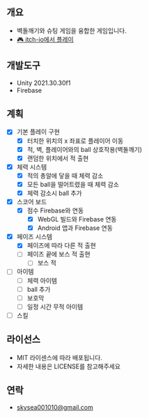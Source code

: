 
## 개요
- 벽돌깨기와 슈팅 게임을 융합한 게임입니다.  
- [🎮 itch-io에서 플레이](https://easy-h.itch.io/superpongbros)

## 개발도구
- Unity 2021.30.30f1
- Firebase

## 계획
- [x] 기본 플레이 구현
  - [x] 터치한 위치의 x 좌표로 플레이어 이동
  - [x] 적, 벽, 플레이어와의 ball 상호작용(벽돌깨기)
  - [x] 랜덤한 위치에서 적 출현  
- [x] 체력 시스템
    - [x] 적의 총알에 닿을 때 체력 감소
    - [x] 모든 ball을 떨어트렸을 때 체력 감소
    - [x] 체력 감소시 ball 추가
- [x] 스코어 보드
  - [x] 점수 Firebase와 연동
    - [x] WebGL 빌드와 Firebase 연동
    - [x] Android 앱과 Firebase 연동 
- [x] 페이즈 시스템
  - [x] 페이즈에 따라 다른 적 출현
  - [ ] 페이즈 끝에 보스 적 출현
    - [ ] 보스 적 
- [ ] 아이템
  - [ ] 체력 아이템
  - [ ] ball 추가
  - [ ] 보호막
  - [ ] 일정 시간 무적 아이템
- [ ] 스킬

## 라이선스
- MIT 라이센스에 따라 배포됩니다.
- 자세한 내용은 LICENSE를 참고해주세요

## 연락
- skysea001010@gmail.com
